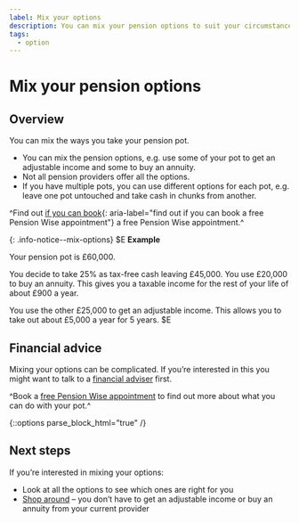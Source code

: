 ```yaml
---
label: Mix your options
description: You can mix your pension options to suit your circumstances at different times during retirement.
tags:
  - option
---
```


# Mix your pension options

## Overview

You can mix the ways you take your pension pot.

- You can mix the pension options, e.g. use some of your pot to get an adjustable income and some to buy an annuity.
- Not all pension providers offer all the options.
- If you have multiple pots, you can use different options for each pot, e.g. leave one pot untouched and take cash in chunks from another.

^Find out [if you can book](/en/pension-type-tool){: aria-label="find out if you can book a free Pension Wise appointment"} a free Pension Wise appointment.^

{: .info-notice--mix-options}
$E
**Example**

Your pension pot is £60,000.

You decide to take 25% as tax-free cash leaving £45,000. You use £20,000 to buy an annuity. This gives you a taxable income for the rest of your life of about £900 a year.

You use the other £25,000 to get an adjustable income. This allows you to take out about £5,000 a year for 5 years.
$E

## Financial advice

Mixing your options can be complicated. If you’re interested in this you might want to talk to a [financial adviser](/en/financial-advice) first.

^Book a [free Pension Wise appointment](/en/appointments?icn=book-appointment&amp;ici=bottom-mix-options) to find out more about what you can do with your pot.^

{::options parse_block_html="true" /}
<div class="next-steps next-steps--mix-options">

## Next steps

If you’re interested in mixing your options:

- Look at all the options to see which ones are right for you
- [Shop around](/en/shop-around) – you don’t have to get an adjustable income or buy an annuity from your current provider

</div>
